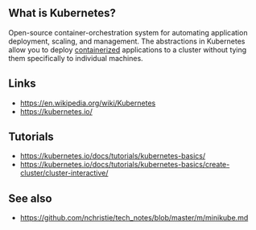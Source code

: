 ## What is Kubernetes?
Open-source container-orchestration system for automating application deployment, scaling, and management. The abstractions in Kubernetes allow you to deploy [containerized][1] applications to a cluster without tying them specifically to individual machines.

## Links
- https://en.wikipedia.org/wiki/Kubernetes
- https://kubernetes.io/

## Tutorials
- https://kubernetes.io/docs/tutorials/kubernetes-basics/
- https://kubernetes.io/docs/tutorials/kubernetes-basics/create-cluster/cluster-interactive/

## See also
- https://github.com/nchristie/tech_notes/blob/master/m/minikube.md

<!-- Embedded links -->
[1]: https://github.com/nchristie/tech_notes/blob/master/c/containers.md
